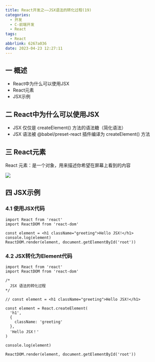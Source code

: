 ```yaml
---
title: React开发之——JSX语法的转化过程(19)
categories:
  - 开发
  - C-前端开发
  - React
tags:
  - React
abbrlink: 6267a036
date: 2023-04-23 12:27:11
---
```

## 一 概述

*  React中为什么可以使用JSX
*  React元素
*  JSX示例

<!--more-->

## 二  React中为什么可以使用JSX

* JSX 仅仅是 createElement() 方法的语法糖（简化语法）
*  JSX 语法被 @babel/preset-react 插件编译为 createElement() 方法

## 三 React元素

 React 元素：是一个对象，用来描述你希望在屏幕上看到的内容

![][1]

## 四 JSX示例

### 4.1 使用JSX代码

```
import React from 'react'
import ReactDOM from 'react-dom'

const element = <h1 className="greeting">Hello JSX!</h1>
console.log(element)
ReactDOM.render(element, document.getElementById('root'))
```

### 4.2 JSX转化为Element代码

```
import React from 'react'
import ReactDOM from 'react-dom'

/* 
  JSX 语法的转化过程
*/

// const element = <h1 className="greeting">Hello JSX!</h1>

const element = React.createElement(
  'h1',
  {
    className: 'greeting'
  },
  'Hello JSX！'
)

console.log(element)

ReactDOM.render(element, document.getElementById('root'))
```





[1]:https://cdn.staticaly.com/gh/PGzxc/CDN/master/blog-react/react-day4-img19-jsx-element.png